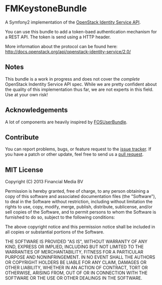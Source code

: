 FMKeystoneBundle
================

A Symfony2 implementation of the [OpenStack Identity Service API](http://docs.openstack.org/api/openstack-identity-service/2.0/).

You can use this bundle to add a token-baed authentication mechanism for a REST API. The token is send using a HTTP header.

More information about the protocol can be found here: http://docs.openstack.org/api/openstack-identity-service/2.0/

## Notes
This bundle is a work in progress and does not cover the _complete_ OpenStack Indentity Service API spec. While we are pretty confident about the quality of this implementation thus far, we are not experts in this field. Use at your own risk!

## Acknowledgements
A lot of components are heavily inspired by [FOSUserBundle](https://github.com/FriendsOfSymfony/FOSUserBundle).

## Contribute
You can report problems, bugs, or feature request to the [issue tracker](https://github.com/financial-media/FMKeystoneBundle/issues). If you have a patch or other update, feel free to send us a [pull request](https://github.com/financial-media/FMKeystoneBundle/pulls). 

## MIT License
Copyright (C) 2013 Financial Media BV

Permission is hereby granted, free of charge, to any person obtaining a copy of this software and associated documentation files (the "Software"), to deal in the Software without restriction, including without limitation the rights to use, copy, modify, merge, publish, distribute, sublicense, and/or sell copies of the Software, and to permit persons to whom the Software is furnished to do so, subject to the following conditions:

The above copyright notice and this permission notice shall be included in all copies or substantial portions of the Software.

THE SOFTWARE IS PROVIDED "AS IS", WITHOUT WARRANTY OF ANY KIND, EXPRESS OR IMPLIED, INCLUDING BUT NOT LIMITED TO THE WARRANTIES OF MERCHANTABILITY, FITNESS FOR A PARTICULAR PURPOSE AND NONINFRINGEMENT. IN NO EVENT SHALL THE AUTHORS OR COPYRIGHT HOLDERS BE LIABLE FOR ANY CLAIM, DAMAGES OR OTHER LIABILITY, WHETHER IN AN ACTION OF CONTRACT, TORT OR OTHERWISE, ARISING FROM, OUT OF OR IN CONNECTION WITH THE SOFTWARE OR THE USE OR OTHER DEALINGS IN THE SOFTWARE.
